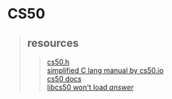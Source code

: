# CS50

> ## resources 
>> [cs50.h](https://github.com/cs50/libcs50) <br>
>> [simplified C lang manual by cs50.io](https://manual.cs50.io/) <br>
>> [cs50 docs](https://cs50.readthedocs.io/libraries/cs50/c/) <br>
>> [libcs50 won't load *answer* ](https://cs50.stackexchange.com/questions/1483/undefined-reference-to-getstring) <br>